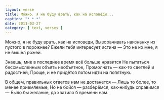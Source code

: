 ```yaml
---
layout: verse
title: Можно, я не буду врать, как на исповеди...
caption: "* * *"
date: 2011-03-27
category: [ text, verses ]
---
```

Можно, я не буду врать, как на исповеди,
Выворачивать наизнанку из пустого в порожнее?
Ежели тебя интересует истина —
Это не ко мне, я не вышел рожей.

Знаешь, мне в последнее время всё больше нравится
Не пытаться бессмысленным объять необъятное,
Промолчать — как-то светлей и радостней,
Проще, и не придётся потом идти на попятную.

В общем, правильных ответов нам не достанется —
Лишь то более, то менее приемлемые,
Но не бойся — разберёмся, как-нибудь справимся —
Было бы желание, да хватило б времени нам.
